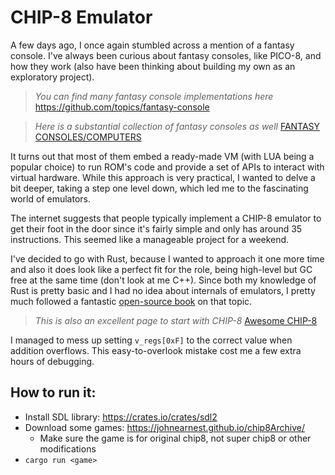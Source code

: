 # CHIP-8 Emulator

A few days ago, I once again stumbled across a mention of a fantasy console. I've always been curious about fantasy consoles, like PICO-8, and how they work (also have been thinking about building my own as an exploratory project). 

> *You can find many fantasy console implementations here* 
> https://github.com/topics/fantasy-console

> *Here is a substantial collection of fantasy consoles as well*
> [FANTASY CONSOLES/COMPUTERS](https://paladin-t.github.io/fantasy/)

It turns out that most of them embed a ready-made VM (with LUA being a popular choice) to run ROM's code and provide a set of APIs to interact with virtual hardware. While this approach is very practical, I wanted to delve a bit deeper, taking a step one level down, which led me to the fascinating world of emulators. 

The internet suggests that people typically implement a CHIP-8 emulator to get their foot in the door since it's fairly simple and only has around 35 instructions. This seemed like a manageable project for a weekend. 

I've decided to go with Rust, because I wanted to approach it one more time and also it does look like a perfect fit for the role, being high-level but GC free at the same time (don't look at me C++). Since both my knowledge of Rust is pretty basic and I had no idea about internals of emulators, I pretty much followed a fantastic [open-source book](https://github.com/aquova/chip8-book) on that topic.

> *This is also an excellent page to start with CHIP-8*
> [Awesome CHIP-8](https://chip-8.github.io/links/)

I managed to mess up setting `v_regs[0xF]` to the correct value when addition overflows. This easy-to-overlook mistake cost me a few extra hours of debugging.


## How to run it:

- Install SDL library: https://crates.io/crates/sdl2
- Download some games: https://johnearnest.github.io/chip8Archive/
	+ Make sure the game is for original chip8, not super chip8 or other modifications
- `cargo run <game>`
